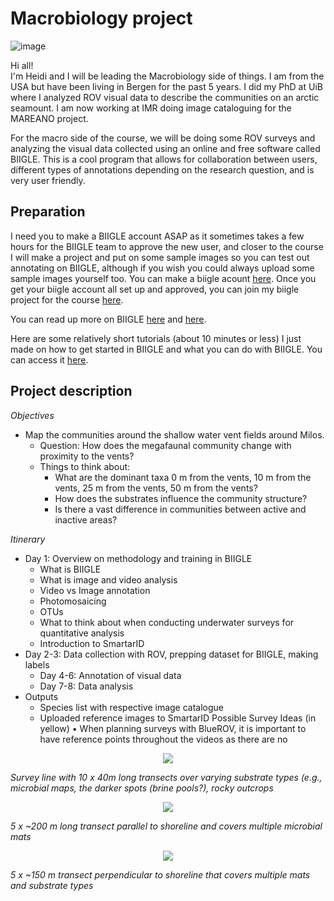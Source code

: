 # Macrobiology project
![image](https://github.com/MeinzBeur/MilosSummerSchool2023/assets/43003903/f1c14b17-9458-4f29-b62e-0e890b2d406a)

Hi all!  
I'm Heidi and I will be leading the Macrobiology side of things. I am from the USA but have been living in Bergen for the past 5 years. 
I did my PhD at UiB where I analyzed ROV visual data to describe the communities on an arctic seamount. I am now working at IMR doing image cataloguing for the MAREANO project. 

For the macro side of the course, we will be doing some ROV surveys and analyzing the visual data collected using an online and free software called BIIGLE. 
This is a cool program that allows for collaboration between users, different types of annotations depending on the research question, and is very user friendly.  

## Preparation
I need you to make a BIIGLE account ASAP as it sometimes takes a few hours for the BIIGLE team to approve the new user, and closer to the course I will make a project and put on some sample images so you can test out annotating on BIIGLE, although if you wish you could always upload some sample images yourself too. You can make a biigle acount [here](https://biigle.de/). Once you get your biigle account all set up and approved, you can join my biigle project for the course [here](https://biigle.de/project-invitations/610b7e9d-8354-4d13-8ecc-ff40a7f9ec7c).

You can read up more on BIIGLE [here](https://www.frontiersin.org/articles/10.3389/fmars.2017.00083/full)  and [here](https://zenodo.org/record/7728927#.ZBSUlHbP1PY).  

Here are some relatively short tutorials (about 10 minutes or less) I just made on how to get started in BIIGLE and what you can do with BIIGLE. You can access it [here](https://drive.google.com/drive/folders/1_1ukhzHa8cF10gamlC-SR4uJ7wA8yajw?usp=sharing).

## Project description
_Objectives_
- Map the communities around the shallow water vent fields around Milos.
  - Question: How does the megafaunal community change with proximity to the vents?
  - Things to think about:
    - What are the dominant taxa 0 m from the vents, 10 m from the vents, 25 m from the vents, 50 m from the vents?
    - How does the substrates influence the community structure?
    - Is there a vast difference in communities between active and inactive areas?
   
   
_Itinerary_
- Day 1: Overview on methodology and training in BIIGLE
  - What is BIIGLE
  - What is image and video analysis
  - Video vs Image annotation
  - Photomosaicing
  - OTUs
  - What to think about when conducting underwater surveys for quantitative analysis
  - Introduction to SmartarID
- Day 2-3: Data collection with ROV, prepping dataset for BIIGLE, making labels
  - Day 4-6: Annotation of visual data
  - Day 7-8: Data analysis
- Outputs
  - Species list with respective image catalogue
  - Uploaded reference images to SmartarID 
Possible Survey Ideas (in yellow)
    • When planning surveys with BlueROV, it is important to have reference points throughout the videos as there are no


<p align="center">
  <img src="https://github.com/MeinzBeur/MilosSummerSchool2023/assets/43003903/b27c0db5-d0f4-4479-a0d0-64cd01d84816" />
  
  <i>Survey line with 10 x 40m long transects over varying substrate types (e.g., microbial maps, the darker spots (brine pools?), rocky outcrops
  </i>
</p>

<p align="center">
  <img src="https://github.com/MeinzBeur/MilosSummerSchool2023/assets/43003903/a9ea43d0-fe09-4555-9c1e-7b932838f296" />
  
  <i>5 x ~200 m long transect parallel to shoreline and covers multiple microbial mats
  </i>
</p>

<p align="center">
   <img src="https://github.com/MeinzBeur/MilosSummerSchool2023/assets/43003903/1331469f-a83b-4eda-a326-1f47d842eb5f" />
  
  <i>5 x ~150 m transect perpendicular to shoreline that covers multiple mats and substrate types
  </i>
</p>

